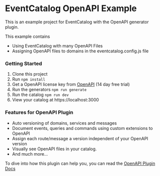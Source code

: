 # EventCatalog OpenAPI Example

This is an example project for EventCatalog with the OpenAPI generator plugin.

This example contains

- Using EventCatalog with many OpenAPI Files
- Assigning OpenAPI files to domains in the eventcatalog.config.js file

### Getting Started

1. Clone this project
1. Run `npm install`
1. Get a OpenAPI license key from [OpenAPI](https://eventcatalog.cloud) (14 day free trial)
1. Run the generators `npm run generate`
1. Run the catalog `npm run dev`
1. View your catalog at https://localhost:3000

### Features for OpenAPI Plugin

- Auto versioning of domains, services and messages
- Document events, queries and commands using custom extensions to OpenAPI
- Assign each route/message a version independent of your OpenAPI version
- Visually see OpenAPI files in your catalog.
- And much more...

To dive into how this plugin can help you, you can read the [OpenAPI Plugin Docs](https://www.eventcatalog.dev/integrations/openapi)




